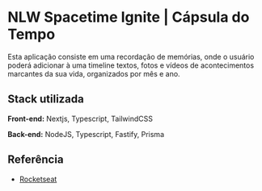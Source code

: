 # NLW Spacetime Ignite | Cápsula do Tempo

Esta aplicação consiste em uma recordação de memórias, onde o usuário poderá adicionar à uma timeline textos, fotos e vídeos de acontecimentos marcantes da sua vida, organizados por mês e ano.

## Stack utilizada

**Front-end:** Nextjs, Typescript, TailwindCSS

**Back-end:** NodeJS, Typescript, Fastify, Prisma

## Referência

- [Rocketseat](https://app.rocketseat.com.br/)